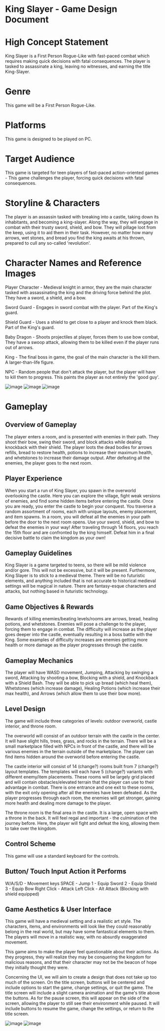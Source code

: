 # King Slayer - Game Design Document

# High Concept Statement
King Slayer is a First Person Rogue-Like with fast-paced combat which requires making quick decisions with fatal consequences. The player is tasked to assassinate a king, leaving no witnesses, and earning the title King-Slayer.

# Genre
This game will be a First Person Rogue-Like.

# Platforms
This game is designed to be played on PC.

# Target Audience
This game is targeted for teen players of fast-paced action-oriented games - This game challenges the player, forcing quick decisions with fatal consequences.

# Storyline & Characters
The player is an assassin tasked with breaking into a castle, taking down its inhabitants, and becoming a king-slayer. Along the way, they will engage in combat with their trusty sword, shield, and bow. They will pillage loot from the keep, using it to aid them in their task. However, no matter how many arrows, wet stones, and bread you find the king awaits at his thrown, prepared to cull any so-called 'revolution'.

# Character Names and Reference Images 
Player Character - Medieval knight in armor, they are the main character tasked with assassinating the king and the driving force behind the plot. They have a sword, a shield, and a bow.

Sword Guard - Engages in sword combat with the player. Part of the King's guard.

Shield Guard - Uses a shield to get close to a player and knock them black. Part of the King's guard.

Baby Dragon - Shoots projectiles at player, forces them to use bow combat, They have a swoop attack, allowing them to be killed even if the player runs out of arrows.

King - The final boss in game, the goal of the main character is the kill them. A larger-than-life figure.

NPC - Random people that don't attack the player, but the player will have to kill them to progress. This paints the player as not entirely the 'good guy'.

![image](https://github.com/amart42/FinalProject_Group1/assets/66807613/e2d9eab1-68a4-4576-9d8d-823c55f11936)
![image](https://github.com/amart42/FinalProject_Group1/assets/66807613/e1cec0eb-7b04-41ba-9057-315bb4cd316b)
![image](https://github.com/amart42/FinalProject_Group1/assets/66807613/9cb7c1d9-dd85-46bd-bdfe-4e05d5a9e271)


# Gameplay

## Overview of Gameplay
The player enters a room, and is presented with enemies in their path. They shoot their bow, swing their sword, and block attacks while dealing knockback with their shield. The player loots the dead bodies for arrows refills, bread to restore health, potions to increase their maximum health, and whetstones to increase their damage output. After defeating all the enemies, the player goes to the next room.

## Player Experience
When you start a run of King Slayer, you spawn in the overworld overlooking the castle. Here you can explore the village, fight weak versions of enemies, and find some hidden items before entering the castle. Once you are ready, you enter the castle to begin your conquest. You traverse a random assortment of rooms, each with unique layouts, enemy placement, and item spawns. In a room, you will defeat all the enemies in your path before the door to the next room opens. Use your sword, shield, and bow to defeat the enemies in your way! After traveling through 14 floors, you reach the 15th floor and are confronted by the king himself. Defeat him in a final decisive battle to claim the kingdom as your own!

## Gameplay Guidelines
King Slayer is a game targeted to teens, so there will be mild violence and/or gore. This will not be excessive, but it will be present. Furthermore, King Slayer is to stick to a medieval theme. There will be no futuristic elements, and anything included that is not accurate to historical medieval settings will be magical in nature. There are fantasy-esque characters and attacks, but nothing based in futuristic technology.

## Game Objectives & Rewards
Rewards of killing enemies/beating levels/rooms are arrows, bread, healing potions, and whetstones. Enemies will pose a challenge to the player, forcing them to engage in combat. The difficulty will increase as the player goes deeper into the castle, eventually resulting in a boss battle with the King. Some examples of difficulty increases are enemies getting more health or more damage as the player progresses through the castle.

## Gameplay Mechanics
The player will have WASD movement, Jumping, Attacking by swinging a sword, Attacking by shooting a bow, Blocking with a shield, and Knockback with a Shield Bash. They will be able to pick up bread (which heal them), Whetstones (which increase damage), Healing Potions (which increase their max health), and Arrows (which allow them to use their bow more).

## Level Design
The game will include three categories of levels: outdoor overworld, castle interior, and throne room.

The overworld will consist of an outdoor terrain with the castle in the center. It will have slight hills, trees, grass, and rocks in the terrain. There will be a small marketplace filled with NPCs in front of the castle, and there will be various enemies in the terrain outside of the marketplace. The player can find items hidden around the overworld before entering the castle.

The castle interior will consist of 14 (change?) rooms built from 7 (change?) layout templates. The templates will each have 5 (change?) variants with different enemy/item placements. These rooms will be largely grid placed and will contain obstacles/elevated terrain that the player can use to their advantage in combat. There is one entrance and one exit to these rooms, with the exit only opening after all the enemies have been defeated. As the player progresses through each room, the enemies will get stronger, gaining more health and dealing more damage to the player.

The throne room is the final area in the castle. It is a large, open space with a throne in the back. It will feel regal and important - the culmination of the journey before. Here, the player will fight and defeat the king, allowing them to take over the kingdom.

## Control Scheme
This game will use a standard keyboard for the controls.

## Button/ Touch Input	Action it Performs
W/A/S/D - Movement keys
SPACE - Jump
1 - Equip Sword
2 - Equip Shield
3 - Equip Bow
Right Click - Attack
Left Click - Alt Attack (Blocking with shield equipped)

## Game Aesthetics & User Interface
This game will have a medieval setting and a realistic art style. The characters, items, and environments will look like they could reasonably belong in the real world, but may have some fantastical elements to them. The players will move in a realistic way, with no absurdly exaggerated movement.

This game aims to make the player feel questionable about their actions. As they progress, they will realize they may be conquering the kingdom for malicious reasons, and that their character may not be the beacon of hope they initially thought they were.

Concerning the UI, we will aim to create a design that does not take up too much of the screen. On the title screen, buttons will be centered and include options to start the game, change settings, or quit the game. The title screen will include a slight camera animation and the game's title above the buttons. As for the pause screen, this will appear on the side of the screen, allowing the player to still see their environment while paused. It will include buttons to resume the game, change the settings, or return to the title screen.

![image](https://github.com/amart42/FinalProject_Group1/assets/66807613/f3d0a959-36f5-4c9c-a54f-3f8fab395928)
![image](https://github.com/amart42/FinalProject_Group1/assets/66807613/6fa32cbf-6c25-45f6-8abd-18a87cd27f8b)
